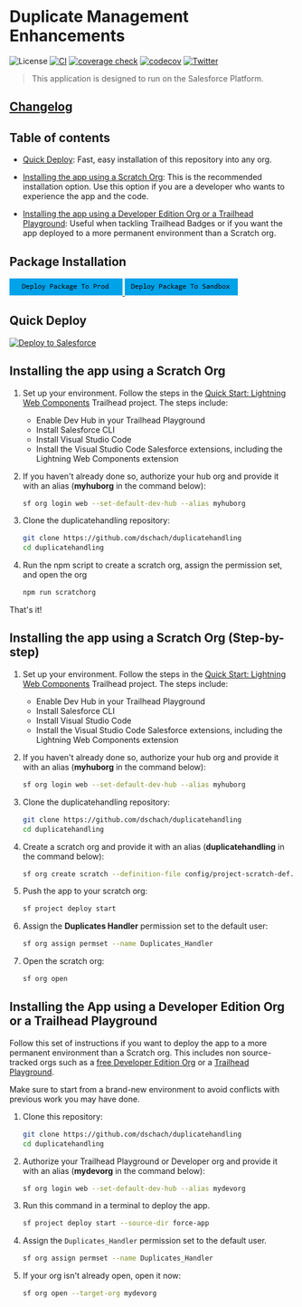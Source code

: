 # Duplicate Management Enhancements

![License](https://img.shields.io/github/license/dschach/duplicatehandling)
[![CI](https://github.com/dschach/duplicatehandling/actions/workflows/ci.yml/badge.svg)](https://github.com/dschach/duplicatehandling/actions/workflows/ci.yml)
[![coverage check](https://github.com/dschach/duplicatehandling/actions/workflows/codecov.yml/badge.svg)](https://github.com/dschach/duplicatehandling/actions/workflows/codecov.yml)
[![codecov](https://codecov.io/gh/dschach/duplicatehandling/branch/main/graph/badge.svg?token=4353PVRMRH)](https://codecov.io/gh/dschach/duplicatehandling)
[![Twitter](https://img.shields.io/twitter/follow/dschach.svg?style=social)](https://twitter.com/dschach)

> This application is designed to run on the Salesforce Platform.

## [Changelog](./CHANGELOG.md)

## Table of contents

- [Quick Deploy](#quick-deploy): Fast, easy installation of this repository into any org.

- [Installing the app using a Scratch Org](#installing-the-app-using-a-scratch-org): This is the recommended installation option. Use this option if you are a developer who wants to experience the app and the code.

- [Installing the app using a Developer Edition Org or a Trailhead Playground](#installing-the-app-using-a-developer-edition-org-or-a-trailhead-playground): Useful when tackling Trailhead Badges or if you want the app deployed to a more permanent environment than a Scratch org.

## Package Installation

<a href="https://login.salesforce.com/packaging/installPackage.apexp?p0=04t3a000000LdirAAC">
  <img alt="Deploy to Salesforce"
       src="./media/deploy-package-to-prod.png">
</a>
<a href="https://test.salesforce.com/packaging/installPackage.apexp?p0=04t3a000000LdirAAC">
  <img alt="Deploy to Salesforce Sandbox"
       src="./media/deploy-package-to-sandbox.png">
</a>

<br/>

## Quick Deploy

<a href="https://githubsfdeploy.herokuapp.com">
  <img alt="Deploy to Salesforce"
       src="https://raw.githubusercontent.com/afawcett/githubsfdeploy/master/deploy.png">
</a>

## Installing the app using a Scratch Org

1. Set up your environment. Follow the steps in the [Quick Start: Lightning Web Components](https://trailhead.salesforce.com/content/learn/projects/quick-start-lightning-web-components/) Trailhead project. The steps include:

   - Enable Dev Hub in your Trailhead Playground
   - Install Salesforce CLI
   - Install Visual Studio Code
   - Install the Visual Studio Code Salesforce extensions, including the Lightning Web Components extension

1. If you haven't already done so, authorize your hub org and provide it with an alias (**myhuborg** in the command below):

   ```bash
   sf org login web --set-default-dev-hub --alias myhuborg
   ```

1. Clone the duplicatehandling repository:

   ```bash
   git clone https://github.com/dschach/duplicatehandling
   cd duplicatehandling
   ```

1. Run the npm script to create a scratch org, assign the permission set, and open the org
   ```bash
   npm run scratchorg
   ```

That's it!

## Installing the app using a Scratch Org (Step-by-step)

1. Set up your environment. Follow the steps in the [Quick Start: Lightning Web Components](https://trailhead.salesforce.com/content/learn/projects/quick-start-lightning-web-components/) Trailhead project. The steps include:

   - Enable Dev Hub in your Trailhead Playground
   - Install Salesforce CLI
   - Install Visual Studio Code
   - Install the Visual Studio Code Salesforce extensions, including the Lightning Web Components extension

1. If you haven't already done so, authorize your hub org and provide it with an alias (**myhuborg** in the command below):

   ```bash
   sf org login web --set-default-dev-hub --alias myhuborg
   ```

1. Clone the duplicatehandling repository:

   ```bash
   git clone https://github.com/dschach/duplicatehandling
   cd duplicatehandling
   ```

1. Create a scratch org and provide it with an alias (**duplicatehandling** in the command below):

   ```bash
   sf org create scratch --definition-file config/project-scratch-def.json --durationdays 10 --alias duplicatehandling --set-default
   ```

1. Push the app to your scratch org:

   ```bash
   sf project deploy start
   ```

1. Assign the **Duplicates Handler** permission set to the default user:

   ```bash
   sf org assign permset --name Duplicates_Handler
   ```

1. Open the scratch org:

   ```bash
   sf org open
   ```

## Installing the App using a Developer Edition Org or a Trailhead Playground

Follow this set of instructions if you want to deploy the app to a more permanent environment than a Scratch org.
This includes non source-tracked orgs such as a [free Developer Edition Org](https://developer.salesforce.com/signup) or a [Trailhead Playground](https://trailhead.salesforce.com/).

Make sure to start from a brand-new environment to avoid conflicts with previous work you may have done.

1. Clone this repository:

   ```bash
   git clone https://github.com/dschach/duplicatehandling
   cd duplicatehandling
   ```

1. Authorize your Trailhead Playground or Developer org and provide it with an alias (**mydevorg** in the command below):

   ```bash
   sf org login web --set-default-dev-hub --alias mydevorg
   ```

1. Run this command in a terminal to deploy the app.

   ```bash
   sf project deploy start --source-dir force-app
   ```

1. Assign the `Duplicates_Handler` permission set to the default user.

   ```bash
   sf org assign permset --name Duplicates_Handler
   ```

1. If your org isn't already open, open it now:

   ```bash
   sf org open --target-org mydevorg
   ```
